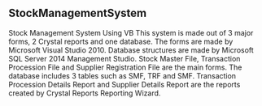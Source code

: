 ## StockManagementSystem
Stock Management System Using VB
This system is made out of 3 major forms, 2 Crystal reports and one database. The forms are made by Microsoft Visual Studio 2010. Database structures are made by Microsoft SQL Server 2014 Management Studio. Stock Master File, Transaction Procession File and Supplier Registration File are the main forms. The database includes 3 tables such as SMF, TRF and SMF. Transaction Procession Details Report and Supplier Details Report are the reports created by Crystal Reports Reporting Wizard.
